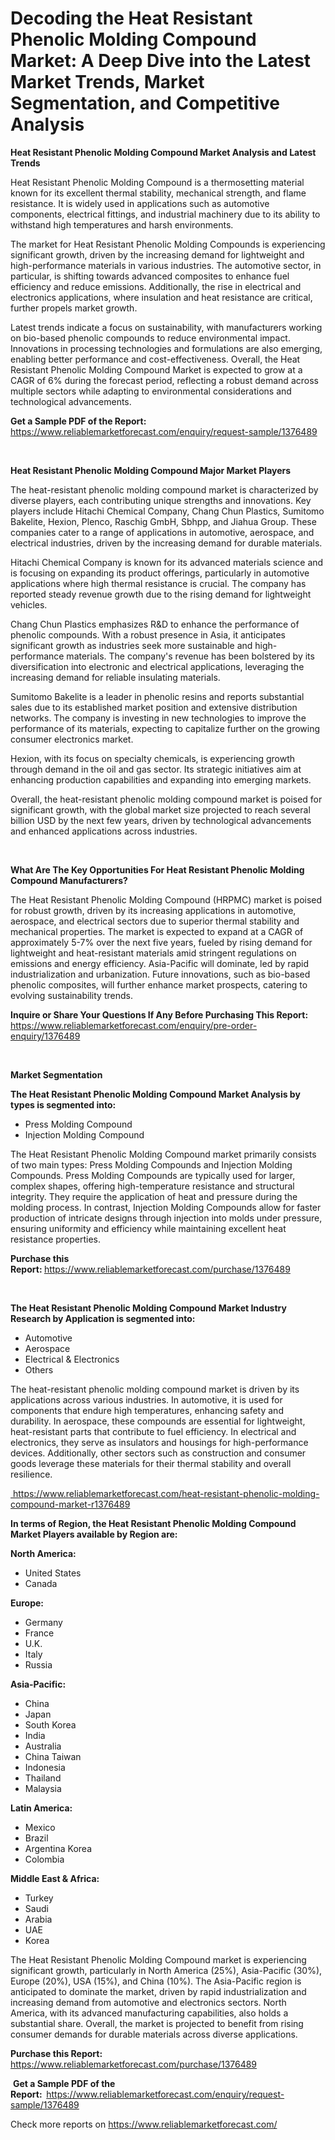 <p><h1>Decoding the Heat Resistant Phenolic Molding Compound Market: A Deep Dive into the Latest Market Trends, Market Segmentation, and Competitive Analysis</h1></p><p><strong>Heat Resistant Phenolic Molding Compound Market Analysis and Latest Trends</strong></p>
<p><p>Heat Resistant Phenolic Molding Compound is a thermosetting material known for its excellent thermal stability, mechanical strength, and flame resistance. It is widely used in applications such as automotive components, electrical fittings, and industrial machinery due to its ability to withstand high temperatures and harsh environments. </p><p>The market for Heat Resistant Phenolic Molding Compounds is experiencing significant growth, driven by the increasing demand for lightweight and high-performance materials in various industries. The automotive sector, in particular, is shifting towards advanced composites to enhance fuel efficiency and reduce emissions. Additionally, the rise in electrical and electronics applications, where insulation and heat resistance are critical, further propels market growth. </p><p>Latest trends indicate a focus on sustainability, with manufacturers working on bio-based phenolic compounds to reduce environmental impact. Innovations in processing technologies and formulations are also emerging, enabling better performance and cost-effectiveness. Overall, the Heat Resistant Phenolic Molding Compound Market is expected to grow at a CAGR of 6% during the forecast period, reflecting a robust demand across multiple sectors while adapting to environmental considerations and technological advancements.</p></p>
<p><strong>Get a Sample PDF of the Report:&nbsp;</strong> <a href="https://www.reliablemarketforecast.com/enquiry/request-sample/1376489?utm_campaign=1832&utm_medium=2&utm_source=Github&utm_content=ia&utm_term=13012025&utm_id=heat-resistant-phenolic-molding-compound">https://www.reliablemarketforecast.com/enquiry/request-sample/1376489</a></p>
<p>&nbsp;</p>
<p><strong>Heat Resistant Phenolic Molding Compound Major Market Players</strong></p>
<p><p>The heat-resistant phenolic molding compound market is characterized by diverse players, each contributing unique strengths and innovations. Key players include Hitachi Chemical Company, Chang Chun Plastics, Sumitomo Bakelite, Hexion, Plenco, Raschig GmbH, Sbhpp, and Jiahua Group. These companies cater to a range of applications in automotive, aerospace, and electrical industries, driven by the increasing demand for durable materials.</p><p>Hitachi Chemical Company is known for its advanced materials science and is focusing on expanding its product offerings, particularly in automotive applications where high thermal resistance is crucial. The company has reported steady revenue growth due to the rising demand for lightweight vehicles.</p><p>Chang Chun Plastics emphasizes R&D to enhance the performance of phenolic compounds. With a robust presence in Asia, it anticipates significant growth as industries seek more sustainable and high-performance materials. The company's revenue has been bolstered by its diversification into electronic and electrical applications, leveraging the increasing demand for reliable insulating materials.</p><p>Sumitomo Bakelite is a leader in phenolic resins and reports substantial sales due to its established market position and extensive distribution networks. The company is investing in new technologies to improve the performance of its materials, expecting to capitalize further on the growing consumer electronics market.</p><p>Hexion, with its focus on specialty chemicals, is experiencing growth through demand in the oil and gas sector. Its strategic initiatives aim at enhancing production capabilities and expanding into emerging markets.</p><p>Overall, the heat-resistant phenolic molding compound market is poised for significant growth, with the global market size projected to reach several billion USD by the next few years, driven by technological advancements and enhanced applications across industries.</p></p>
<p>&nbsp;</p>
<p><strong>What Are The Key Opportunities For Heat Resistant Phenolic Molding Compound Manufacturers?</strong></p>
<p><p>The Heat Resistant Phenolic Molding Compound (HRPMC) market is poised for robust growth, driven by its increasing applications in automotive, aerospace, and electrical sectors due to superior thermal stability and mechanical properties. The market is expected to expand at a CAGR of approximately 5-7% over the next five years, fueled by rising demand for lightweight and heat-resistant materials amid stringent regulations on emissions and energy efficiency. Asia-Pacific will dominate, led by rapid industrialization and urbanization. Future innovations, such as bio-based phenolic composites, will further enhance market prospects, catering to evolving sustainability trends.</p></p>
<p><strong>Inquire or Share Your Questions If Any Before Purchasing This Report:</strong> <a href="https://www.reliablemarketforecast.com/enquiry/pre-order-enquiry/1376489?utm_campaign=1832&utm_medium=2&utm_source=Github&utm_content=ia&utm_term=13012025&utm_id=heat-resistant-phenolic-molding-compound">https://www.reliablemarketforecast.com/enquiry/pre-order-enquiry/1376489</a></p>
<p>&nbsp;</p>
<p><strong>Market Segmentation</strong></p>
<p><strong>The Heat Resistant Phenolic Molding Compound Market Analysis by types is segmented into:</strong></p>
<p><ul><li>Press Molding Compound</li><li>Injection Molding Compound</li></ul></p>
<p><p>The Heat Resistant Phenolic Molding Compound market primarily consists of two main types: Press Molding Compounds and Injection Molding Compounds. Press Molding Compounds are typically used for larger, complex shapes, offering high-temperature resistance and structural integrity. They require the application of heat and pressure during the molding process. In contrast, Injection Molding Compounds allow for faster production of intricate designs through injection into molds under pressure, ensuring uniformity and efficiency while maintaining excellent heat resistance properties.</p></p>
<p><strong>Purchase this Report:&nbsp;</strong><a href="https://www.reliablemarketforecast.com/purchase/1376489?utm_campaign=1832&utm_medium=2&utm_source=Github&utm_content=ia&utm_term=13012025&utm_id=heat-resistant-phenolic-molding-compound">https://www.reliablemarketforecast.com/purchase/1376489</a></p>
<p>&nbsp;</p>
<p><strong>The Heat Resistant Phenolic Molding Compound Market Industry Research by Application is segmented into:</strong></p>
<p><ul><li>Automotive</li><li>Aerospace</li><li>Electrical & Electronics</li><li>Others</li></ul></p>
<p><p>The heat-resistant phenolic molding compound market is driven by its applications across various industries. In automotive, it is used for components that endure high temperatures, enhancing safety and durability. In aerospace, these compounds are essential for lightweight, heat-resistant parts that contribute to fuel efficiency. In electrical and electronics, they serve as insulators and housings for high-performance devices. Additionally, other sectors such as construction and consumer goods leverage these materials for their thermal stability and overall resilience.</p></p>
<p><a href="https://www.reliablemarketforecast.com/heat-resistant-phenolic-molding-compound-market-r1376489?utm_campaign=1832&utm_medium=2&utm_source=Github&utm_content=ia&utm_term=13012025&utm_id=heat-resistant-phenolic-molding-compound">&nbsp;https://www.reliablemarketforecast.com/heat-resistant-phenolic-molding-compound-market-r1376489</a></p>
<p><strong>In terms of Region, the Heat Resistant Phenolic Molding Compound Market Players available by Region are:</strong></p>
<p>
    <p> <strong> North America: </strong>
        <ul>
            <li>United States</li>
            <li>Canada</li>
        </ul>
        </p> 
    <p> <strong> Europe: </strong>
        <ul>
            <li>Germany</li>
            <li>France</li>
            <li>U.K.</li>
            <li>Italy</li>
            <li>Russia</li>
        </ul>
        </p> 
    <p> <strong> Asia-Pacific: </strong>
        <ul>
            <li>China</li>
            <li>Japan</li>
            <li>South Korea</li>
            <li>India</li>
            <li>Australia</li>
            <li>China Taiwan</li>
            <li>Indonesia</li>
            <li>Thailand</li>
            <li>Malaysia</li>
        </ul>
        </p> 
    <p> <strong> Latin America: </strong>
        <ul>
            <li>Mexico</li>
            <li>Brazil</li>
            <li>Argentina Korea</li>
            <li>Colombia</li>
        </ul>
        </p> 
    <p> <strong> Middle East & Africa: </strong>
        <ul>
            <li>Turkey</li>
            <li>Saudi</li>
            <li>Arabia</li>
            <li>UAE</li>
            <li>Korea</li>
        </ul>
    </p>
    </p>
<p><p>The Heat Resistant Phenolic Molding Compound market is experiencing significant growth, particularly in North America (25%), Asia-Pacific (30%), Europe (20%), USA (15%), and China (10%). The Asia-Pacific region is anticipated to dominate the market, driven by rapid industrialization and increasing demand from automotive and electronics sectors. North America, with its advanced manufacturing capabilities, also holds a substantial share. Overall, the market is projected to benefit from rising consumer demands for durable materials across diverse applications.</p></p>
<p><strong>Purchase this Report: </strong><a href="https://www.reliablemarketforecast.com/purchase/1376489?utm_campaign=1832&utm_medium=2&utm_source=Github&utm_content=ia&utm_term=13012025&utm_id=heat-resistant-phenolic-molding-compound">https://www.reliablemarketforecast.com/purchase/1376489</a></p>
<p>&nbsp;<strong>Get a Sample PDF of the Report:&nbsp;&nbsp;</strong><a href="https://www.reliablemarketforecast.com/enquiry/request-sample/1376489?utm_campaign=1832&utm_medium=2&utm_source=Github&utm_content=ia&utm_term=13012025&utm_id=heat-resistant-phenolic-molding-compound">https://www.reliablemarketforecast.com/enquiry/request-sample/1376489</a></p>
<p><strong></strong></p>
<p>Check more reports on <a href="https://www.reliablemarketforecast.com/?utm_campaign=1832&utm_medium=2&utm_source=Github&utm_content=ia&utm_term=13012025&utm_id=heat-resistant-phenolic-molding-compound">https://www.reliablemarketforecast.com/</a></p>